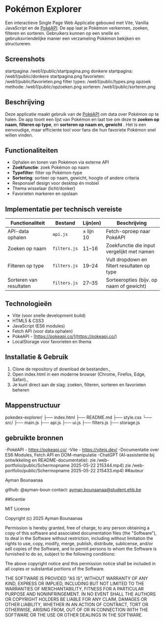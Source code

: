 # Pokémon Explorer

Een interactieve Single Page Web Applicatie gebouwd met Vite, Vanilla JavaScript en de [PokéAPI](https://pokeapi.co/).
De app laat je Pokémon verkennen, zoeken, filteren en sorteren.
Gebruikers kunnen op een snelle en gebruiksvriendelijke manier een verzameling Pokémon bekijken en structureren.


##  Screenshots
startpagina: /web1/public/startpagina.png
donkere startpagina: /web1/public/donkere startpagina.png
favorieten: /web1/public/favorieten.png
filter types: /web1/public/types.png
opzoek methode: /web1/public/opzoeken.png
sorteren: /web1/public/sorteren.png



##  Beschrijving

Deze applicatie maakt gebruik van de [PokéAPI](https://pokeapi.co/) om data over Pokémon op te halen. 
De app toont een lijst van Pokémon en laat toe om deze te **zoeken op naam**, **filteren op type**, en **sorteren op naam en, gewicht** .
Het is een eenvoudige, maar efficiente tool voor fans die hun favoriete Pokémon snel willen vinden.



##  Functionaliteiten

- Ophalen en tonen van Pokémon via externe API
- **Zoekfunctie**: zoek Pokémon op naam
- **Typefilter**: filter op Pokémon-type
- **Sortering**: sorteer op naam, gewicht, hoogte of andere criteria
- Responsief design voor desktop én mobiel
- Thema wisselaar (licht/donker)
- Favorieten markeren en opslaan



##  Implementatie per technisch vereiste

| Functionaliteit         | Bestand        | Lijn(en)   | Beschrijving |
|-------------------------|----------------|------------|--------------|
| API-data ophalen        | `api.js`       | ± lijn 10  | Fetch-oproep naar PokéAPI |
| Zoeken op naam          | `filters.js`   | 11–16      | Zoekfunctie die input vergelijkt met namen |
| Filteren op type        | `filters.js`   | 19–24      | Vult dropdown en filtert resultaten op type |
| Sorteren van resultaten | `filters.js`   | 27–35      | Sorteeropties (bijv. op naam of gewicht) |




##  Technologieën

- Vite (voor snelle development build)
- HTML5 & CSS3
- JavaScript (ES6 modules)
- Fetch API (voor data ophalen)
- PokéAPI - [https://pokeapi.co/](https://pokeapi.co/)
- LocalStorage voor favorieten en thema



##  Installatie & Gebruik

1) Clone de repository of download de bestanden.,
2) Open index.html in een moderne browser (Chrome, Firefox, Edge, Safari).,
3) Je kunt direct aan de slag: zoeken, filteren, sorteren en favorieten beheren


##  Mappenstructuur

pokedex-explorer/
├── index.html
├── README.md
├── style.css
└── src/
    ├── main.js
    ├── api.js
    ├── ui.js
    ├── filters.js
    ├── storage.js



## gebruikte bronnen 

-PokéAPI - https://pokeapi.co/
-Vite - https://vitejs.dev/
-Documentatie over ES6 Modules, Fetch API en DOM-manipulatie
-ChatGPT (AI-assistentie bij ontwikkeling en README-documentatie): zie /web-portfolio/public/Schermopname 2025-05-22 215344.mp4)
                                                                   zie /web-portfolio/public/Schermopname 2025-05-22 215433.mp4)
##auteur

Ayman Bounaanaa

github: @ayman-boun
contact: ayman.bounaanaa@student.ehb.be


##licentie

MIT License

Copyright (c) 2025 Ayman Bounaanaa

Permission is hereby granted, free of charge, to any person obtaining a copy
of this software and associated documentation files (the "Software"), to deal
in the Software without restriction, including without limitation the rights
to use, copy, modify, merge, publish, distribute, sublicense, and/or sell
copies of the Software, and to permit persons to whom the Software is
furnished to do so, subject to the following conditions:


The above copyright notice and this permission notice shall be included in all
copies or substantial portions of the Software.

THE SOFTWARE IS PROVIDED "AS IS", WITHOUT WARRANTY OF ANY KIND, EXPRESS OR
IMPLIED, INCLUDING BUT NOT LIMITED TO THE WARRANTIES OF MERCHANTABILITY,
FITNESS FOR A PARTICULAR PURPOSE AND NONINFRINGEMENT. IN NO EVENT SHALL THE
AUTHORS OR COPYRIGHT HOLDERS BE LIABLE FOR ANY CLAIM, DAMAGES OR OTHER
LIABILITY, WHETHER IN AN ACTION OF CONTRACT, TORT OR OTHERWISE, ARISING FROM,
OUT OF OR IN CONNECTION WITH THE SOFTWARE OR THE USE OR OTHER DEALINGS IN THE
SOFTWARE.
